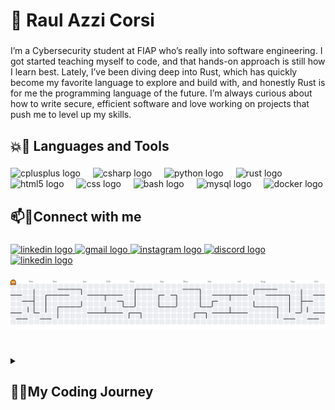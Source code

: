 <h1 align="left">🦀 Raul Azzi Corsi</h1>

###

<p align="left">I’m a Cybersecurity student at FIAP who’s really into software engineering. I got started teaching myself to code, and that hands-on approach is still how I learn best. Lately, I’ve been diving deep into Rust, which has quickly become my favorite language to explore and build with, and honestly Rust is for me the programming language of the future. I’m always curious about how to write secure, efficient software and love working on projects that push me to level up my skills.</p>

###

<h2 align="left">💥🔨 Languages and Tools</h2>

###

<div align="left">
  <img src="https://cdn.jsdelivr.net/gh/devicons/devicon/icons/cplusplus/cplusplus-original.svg" width="50" alt="cplusplus logo"  />
  <img width="12" />
  <img src="https://cdn.jsdelivr.net/gh/devicons/devicon/icons/csharp/csharp-original.svg" width="50" alt="csharp logo"  />
  <img width="12" />
  <img src="https://cdn.jsdelivr.net/gh/devicons/devicon/icons/python/python-original.svg" width="50" alt="python logo"  />
  <img width="12" />
  <img src="https://skillicons.dev/icons?i=rust" width="50" alt="rust logo"  />
  <img width="12" />
  <img src="https://cdn.jsdelivr.net/gh/devicons/devicon/icons/html5/html5-original.svg" width="50" alt="html5 logo"  />
  <img width="12" />
  <img src="https://cdn.jsdelivr.net/gh/devicons/devicon/icons/css3/css3-original.svg" width="50" alt="css logo"  />
  <img width="12" />
  <img src="https://cdn.jsdelivr.net/gh/devicons/devicon/icons/bash/bash-original.svg" width="50" alt="bash logo"  />
  <img width="12" />
  <img src="https://cdn.jsdelivr.net/gh/devicons/devicon/icons/mysql/mysql-original.svg" width="50" alt="mysql logo"  />
  <img width="12" />
  <img src="https://cdn.simpleicons.org/docker/2496ED" width="50" alt="docker logo"  />
</div>

###

<h2 align="left">📫💬Connect with me</h2>

###

<div align="left">
  
  <a href="https://www.linkedin.com/public-profile/settings?lipi=urn%3Ali%3Apage%3Ad_flagship3_profile_self_edit_contact-info%3BKFVaJ10cSsyqBZm9fACzqw%3D%3D" target="_blank">
    <img src="https://img.shields.io/static/v1?message=LinkedIn&logo=linkedin&label=&color=0077B5&logoColor=white&labelColor=&style=for-the-badge" height="25" alt="linkedin logo"  />
  </a>
  <a href="mailto:raul.azzi.corsi@gmail.com" target="_blank">
    <img src="https://img.shields.io/static/v1?message=Gmail&logo=gmail&label=&color=D14836&logoColor=white&labelColor=&style=for-the-badge" height="25" alt="gmail logo"  />
  </a>
  <a href="https://www.instagram.com/_raulac/" target="_blank">
    <img src="https://img.shields.io/static/v1?message=Instagram&logo=instagram&label=&color=E4405F&logoColor=white&labelColor=&style=for-the-badge" height="25" alt="instagram logo"  />
  </a>
  <a href="https://discord.com/users/raulacor" target="_blank">
    <img src="https://img.shields.io/static/v1?message=Discord&logo=discord&label=&color=7289DA&logoColor=white&labelColor=&style=for-the-badge" height="25" alt="discord logo"  />
  </a>
  <a href="https://open.spotify.com/user/12152577907?si=32f885a7c69245fb" target="_blank">
    <img src="https://img.shields.io/static/v1?message=Spotify&logo=Spotify&label=&color=darkgreen&logoColor=white&labelColor=&style=for-the-badge" height="25" alt="linkedin logo"  />
  </a>
</div>

###


<picture>
  <source media="(prefers-color-scheme: dark)" srcset="https://raw.githubusercontent.com/raulacor/raulacor/output/pacman-contribution-graph-dark.svg">
  <source media="(prefers-color-scheme: light)" srcset="https://raw.githubusercontent.com/raulacor/raulacor/output/pacman-contribution-graph.svg">
  <img alt="pacman contribution graph" src="https://raw.githubusercontent.com/raulacor/raulacor/output/pacman-contribution-graph.svg">
</picture>


#

<details>
  <summary><h2 align="left">👨‍💻My Coding Journey</summary>
    I started my coding journey as a really... really lost filmmaking student who already felt like an extra in his own story. They told me I’d know when I found what I was meant to do, but whoa — NOTHING could have prepared me for how good it felt when I finished my first Python script. From that day on, absolutely nothing could stop me. I instantly quit my filmmaking school and enrolled in a different school, only this time as a cybersecurity student. It was there that I - mostly on my own - learned more python, explored C++, and fell in love with Rust. And all the while, having to deal with Linux classes at college (I honestly will never understand people who actively like Linux). But soon enough, all of this was overshadowed by my desire to dive deeper into the software engineering aspect of cybersecurity. That’s exactly why I applied for a second major in... well, software engineering. But that chapter of my life is still happeing, so I guess you’ll have to wait for the update in a few months.
###
